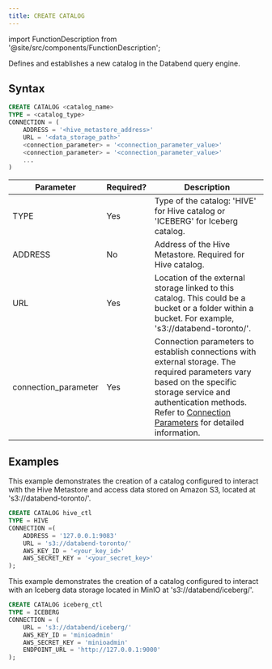 ```yaml
---
title: CREATE CATALOG
---
```


import FunctionDescription from '@site/src/components/FunctionDescription';

<FunctionDescription description="Introduced or updated: v1.2.65"/>

Defines and establishes a new catalog in the Databend query engine. 

## Syntax

```sql
CREATE CATALOG <catalog_name>
TYPE = <catalog_type>
CONNECTION = (
    ADDRESS = '<hive_metastore_address>'
    URL = '<data_storage_path>'
    <connection_parameter> = '<connection_parameter_value>'
    <connection_parameter> = '<connection_parameter_value>'
    ...
)
```

| Parameter             | Required? | Description                                                                                                               | 
|-----------------------|-----------|---------------------------------------------------------------------------------------------------------------------------| 
| TYPE                  | Yes       | Type of the catalog: 'HIVE' for Hive catalog or 'ICEBERG' for Iceberg catalog.                                      | 
| ADDRESS               | No        | Address of the Hive Metastore. Required for Hive catalog.                                                                | 
| URL                   | Yes       | Location of the external storage linked to this catalog. This could be a bucket or a folder within a bucket. For example, 's3://databend-toronto/'.                       | 
| connection_parameter  | Yes       | Connection parameters to establish connections with external storage. The required parameters vary based on the specific storage service and authentication methods. Refer to [Connection Parameters](../../../13-sql-reference/51-connect-parameters.md) for detailed information. |


## Examples

This example demonstrates the creation of a catalog configured to interact with the Hive Metastore and access data stored on Amazon S3, located at 's3://databend-toronto/'.

```sql
CREATE CATALOG hive_ctl 
TYPE = HIVE 
CONNECTION =(
    ADDRESS = '127.0.0.1:9083' 
    URL = 's3://databend-toronto/' 
    AWS_KEY_ID = '<your_key_id>' 
    AWS_SECRET_KEY = '<your_secret_key>' 
);
```

This example demonstrates the creation of a catalog configured to interact with an Iceberg data storage located in MinIO at 's3://databend/iceberg/'.

```sql
CREATE CATALOG iceberg_ctl
TYPE = ICEBERG
CONNECTION = (
    URL = 's3://databend/iceberg/'
    AWS_KEY_ID = 'minioadmin'
    AWS_SECRET_KEY = 'minioadmin'
    ENDPOINT_URL = 'http://127.0.0.1:9000'
);
```